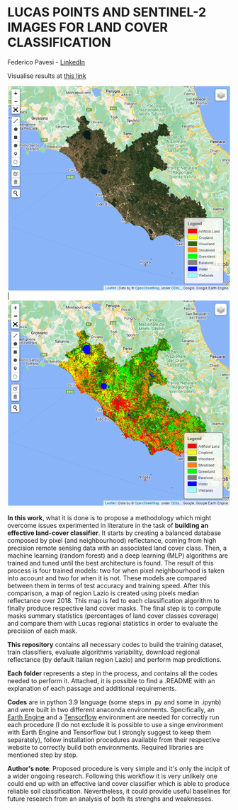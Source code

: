 # LUCAS POINTS AND SENTINEL-2 IMAGES FOR LAND COVER CLASSIFICATION

Federico Pavesi - [LinkedIn](https://www.linkedin.com/in/federico-pavesi-b2360323a/)

Visualise results at [this link](https://federicopavesi-github-app-app-tn5gy3.streamlitapp.com/)

![RGB Lazio image](/RGB.png) | ![Lazio land cover map](/CLASSIFIED.png)

__In this work__, what it is done is to propose a methodology which might overcome issues experimented in literature in the task of __building an effective land-cover classifier__. It starts by creating a balanced database composed by pixel (and neighbourhood) reflectance, coming from high precision remote sensing data with an associated land cover class. Then, a machine learning (random forest) and a deep learning (MLP) algorithms are trained and tuned until the best architecture is found. The result of this process is four trained models: two for when pixel neighbourhood is taken into account and two for when it is not. These models are compared between them in terms of test accuracy and training speed. After this comparison, a map of region Lazio is created using pixels median reflectance over 2018. This map is fed to each classification algorithm to finally produce respective land cover masks. The final step is to compute masks summary statistics (percentages of land cover classes coverage) and compare them with Lucas regional statistics in order to evaluate the precision of each mask.

__This repository__ contains all necessary codes to build the training dataset, train classifiers, evaluate algorithms variability, download regional reflectance (by default Italian region Lazio) and perform map predictions. 

__Each folder__ represents a step in the process, and contains all the codes needed to perform it. Attached, it is possible to find a .README with an explanation of each passage and additional requirements.

__Codes__ are in python 3.9 language (some steps in .py and some in .ipynb) and were built in two different anaconda environments. Specifically, an [Earth Engine](https://earthengine.google.com/) and a [Tensorflow](https://www.tensorflow.org/) environment are needed for correctly run each procedure (I do not exclude it is possible to use a singe environment with Earth Engine and Tensorflow but I strongly suggest to keep them separately), follow installation procedures available from their respective website to correctly build both environments. Required libraries are mentioned step by step.

__Author's note__: Proposed procedure is very simple and it's only the incipit of a wider ongoing research. Following this workflow it is very unlikely one could end up with an effective land cover classifier which is able to produce reliable soil classification. Nevertheless, it could provide useful baselines for future research from an analysis of both its strenghs and weaknesses. 

